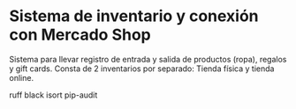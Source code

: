 # Sistema de inventario y conexión con Mercado Shop

Sistema para llevar registro de entrada y salida de productos (ropa), regalos y gift cards.
Consta de 2 inventarios por separado: Tienda física y tienda online.

ruff
black
isort
pip-audit
